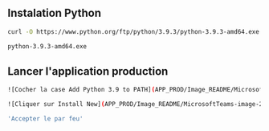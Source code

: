 ## Instalation Python
```bash
curl -O https://www.python.org/ftp/python/3.9.3/python-3.9.3-amd64.exe
```
```bash
python-3.9.3-amd64.exe
```

## Lancer l'application production
```bash
![Cocher la case Add Python 3.9 to PATH](APP_PROD/Image_README/MicrosoftTeams-image-2.png)
```
```bash
![Cliquer sur Install New](APP_PROD/Image_README/MicrosoftTeams-image-2.png)
```
```bash
'Accepter le par feu'
```
